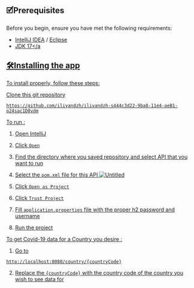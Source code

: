 ## 🗹Prerequisites

Before you begin, ensure you have met the following requirements:
* <a href="https://www.jetbrains.com/idea/">IntelliJ IDEA</a> / <a href="https://www.eclipse.org/downloads/">Eclipse</a>
* <a href="https://www.oracle.com/java/technologies/javase/jdk17-archive-downloads.html">JDK 17</a
##  🛠️Installing the app

To install properly, follow these steps:

Clone this git repository
```
https://github.com/iliyandzh/iliyandzh-s444c3d22-9ba8-11e4-aeB1-p24sac1D0vdm
```

To run :
1. Open IntelliJ 
3. Click `Open`
4. Find the directory where you saved repository and select API that you want to run
5. Select the `pom.xml` file for this API
![Untitled](https://user-images.githubusercontent.com/43420012/212568646-2ad59a10-90ef-4c75-be4c-ce3d6f0197ca.png)

7. Click `Open as Project`
8. Click `Trust Project`
9. Fill `application.properties` file with the proper h2 password and username
10. Run the project

To get Covid-19 data for a Country you desire :
1. Go to 
```
http://localhost:8080/country/{countryCode}
```
2. Replace the `{countryCode}` with the country code of the country you wish to see data for
